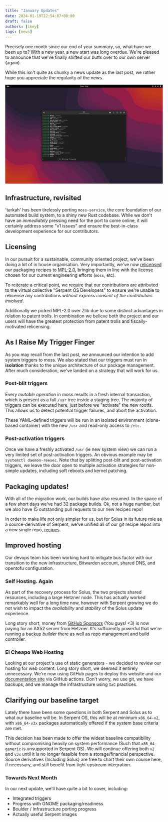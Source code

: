 ```yaml
---
title: "January Updates"
date: 2024-01-19T22:54:07+00:00
draft: false
authors: [ikey]
tags: [news]
---
```


Precisely one month since our end of year summary, so, what have we been up to?
With a new year, a new start was long overdue. We're pleased to announce that we've
finally shifted our butts over to our own server (again).

While this isn't quite as chunky a news update as the last post, we rather hope you appreciate
the regularity of the news.

![moss in action](Featured.webp)

<!-- more -->

## Infrastructure, revisited

'tarkah' has been tirelessly porting `moss-service`, the core foundation of our automated build system,
to a shiny new Rust codebase. While we don't have an *immediately* pressing need for the port to
come online, it will certainly address some "v1 issues" and ensure the best-in-class development
experience for our contributors.

## Licensing

In our pursuit for a sustainable, community oriented project, we've been doing a lot of in house organisation.
Very importantly, we've now [relicensed](https://github.com/serpent-os/recipes/issues/2) our packaging recipes to [MPL-2.0](https://spdx.org/licenses/MPL-2.0.html), bringing them in line with the license chosen for our current engineering efforts (`moss`, etc).

To reiterate a critical point, we require that our contributions are attributed to the virtual collective "Serpent OS Developers"
to ensure we're unable to relicense any contributions *without express consent of the contributors involved*.

Additionally we picked MPL-2.0 over Zlib due to some distinct advantages in relation to patent trolls. In combination
we believe both the project and our users will have the greatest protection from patent trolls and fiscally-motivated
relicensing.

## As I Raise My Trigger Finger

As you may recall from the last post, we announced our intention to add system triggers to moss.
We also stated that our triggers must run in **isolation** thanks to the unique architecture of our
package management. After much consideration, we've landed on a strategy that will work for us.

### Post-blit triggers

Every *mutable operation* in moss results in a fresh internal transaction, which is present as a full
`/usr` tree inside a staging tree. The majority of triggers can be executed here, just before we "activate"
the new rootfs. This allows us to detect potential trigger failures, and abort the activation.

These YAML-defined triggers will be run in an isolated environment (clone-based container) with the new `/usr`
and read-only access to `/etc`.

### Post-activation triggers

Once we have a freshly activated `/usr` (ie new system view) we can run a very limited set of post-activation
triggers. An obvious example may be `systemctl daemon-reexec`. Note that by splitting post-blit and post-activation
triggers, we leave the door open to multiple activation strategies for non-simple updates, including soft reboots
and kernel patching.

## Packaging updates!

With all of the migration work, our builds have also resumed. In the space of a few short days we've had 32 package
builds. Ok, not a huge number, but we also have 15 outstanding pull requests to our new recipes repo!

In order to make life not only simpler for us, but for Solus in its future role as a source-derivative of Serpent, we've
unified all of our git recipe repos into a new single repo, [recipes](https://github.com/serpent-os/recipes).

## Improved hosting

Our devops team has been working hard to mitigate bus factor with our transition to the new infrastructure, Bitwarden account,
shared DNS, and opentofu configuration.

### Self Hosting. Again

As part of the recovery process for Solus, the two projects shared resources, including
a large Hetzner node. This has actually worked remarkably well for a long time now, however
with Serpent growing we do not wish to impact the *availability* and *stability* of the Solus
update experience.

Long story short, money from [GitHub Sponsors](https://github.com/sponsors/ikeycode) (You guys! <3) is now paying for an AX52 server
from Hetzner. It's sufficiently powerful that we're running a backup *builder* there as well as
repo management and build controller.

### El Cheapo Web Hosting

Looking at our project's use of static generators - we decided to review our hosting for web content.
Long story short, we deemed it entirely unnecessary. We're now using GitHub pages to deploy this
website and our [documentation site](https://docs.serpentos.com) via GitHub actions. Don't worry,
we use git, we have backups, and we manage the infrastructure using `IaC` practices.

## Clarifying our baseline target

Lately there have been some questions in both Serpent and Solus as to what our baseline will be.
In Serpent OS, this will be at minimum `x86_64-v2`, with `x86_64-v3x` packages automatically
offered if the system base criteria are met.

This decision has been made to offer the widest baseline compatibility without compromising heavily
on system performance (Such that `x86_64-generic` is unsupported in Serpent OS). We will continue
offering both `v2` and `v3x` until it is no longer feasible from a storage/financial perspective.
Source derivatives (Including Solus) are free to chart their own course here, if necessary,
and still benefit from tight upstream integration.

### Towards Next Month

In our next update, we'll have quite a bit to cover, including:

 - Integrated triggers
 - Progress with GNOME packaging/readiness
 - Boulder / Infrastructure porting progress
 - Actually useful Serpent images
